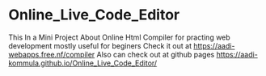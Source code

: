 # Online_Live_Code_Editor
This In a Mini Project About Online Html Compiler for practing web development mostly useful for beginers
Check it out at https://aadi-webapps.free.nf/compiler
Also can check out at github pages https://aadi-kommula.github.io/Online_Live_Code_Editor/
